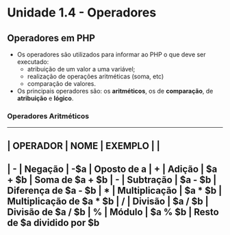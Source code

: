 # Unidade 1.4 - Operadores

## Operadores em PHP
* Os operadores são utilizados para informar ao PHP o que deve ser executado:
  - atribuição de um valor a uma variável;
  - realização de operações aritméticas (soma, etc)
  - comparação de valores.
* Os principais operadores são: os __aritméticos__, os de __comparação__, de __atribuição__ e __lógico__.

### Operadores Aritméticos
---------------------------------------------------------------------------
|   OPERADOR    |   NOME        |   EXEMPLO  |                             |
----------------------------------------------------------------------------
|        -      | Negação       | -$a        | Oposto de a
|        +      | Adição        | $a + $b    | Soma de $a + $b
|        -      | Subtração     | $a - $b    | Diferença de $a - $b
|        *      | Multiplicação | $a * $b    | Multiplicação de $a * $b
|        /      | Divisão       | $a / $b    | Divisão de $a / $b
|        %      | Módulo        | $a % $b    | Resto de $a dividido por $b
---------------------------------------------------------------------------------